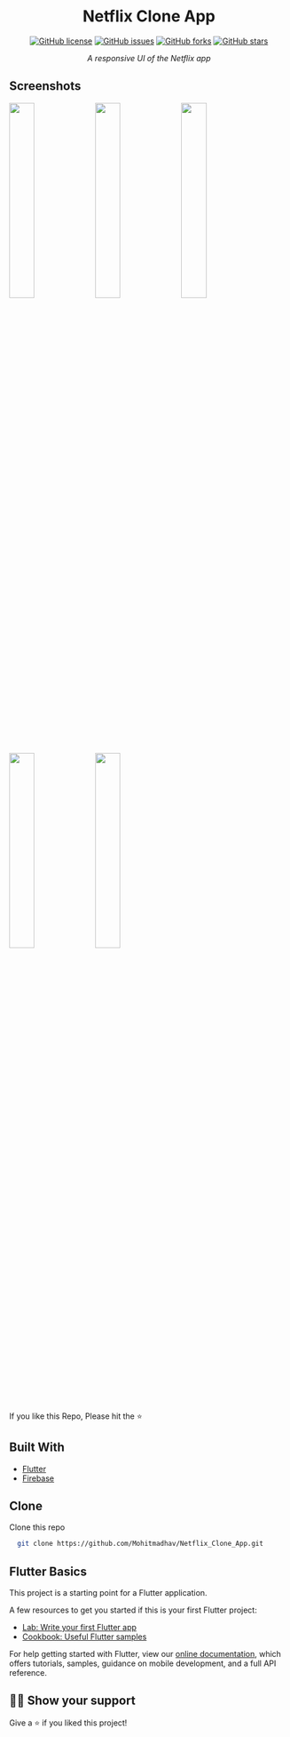 <h1 align="center">Netflix Clone App</h1>
<div align="center">
<a href="https://github.com/Mohitmadhav/Netflix_Clone_App/blob/main/LICENSE"><img alt="GitHub license" src="https://img.shields.io/github/license/Mohitmadhav/Netflix_Clone_App?label=Licence"></a>
<a href="https://github.com/Mohitmadhav/Netflix_Clone_App/issues"><img alt="GitHub issues" src="https://img.shields.io/github/issues/Mohitmadhav/Netflix_Clone_App"></a>
  <a href="https://github.com/Mohitmadhav/Netflix_Clone_App/network"><img alt="GitHub forks" src="https://img.shields.io/github/forks/Mohitmadhav/Netflix_Clone_App"></a>
  <a href="https://github.com/Mohitmadhav/Netflix_Clone_App/stargazers"><img alt="GitHub stars" src="https://img.shields.io/github/stars/Mohitmadhav/Netflix_Clone_App"></a>
</div>
<p align="center"><i>A responsive UI of the Netflix app</i></p>

## Screenshots
<div align=”center”>
 <img align = "center"src="https://user-images.githubusercontent.com/59333817/104824124-4b23fe00-5875-11eb-8cce-5bbd3e85cc0b.png" width="30%" height="30%" />
 <img align = "center" src="https://user-images.githubusercontent.com/59333817/104824134-65f67280-5875-11eb-8bba-2278e39fdd0c.png" width="30%" height="30%" />
 <img align = "center" src="https://user-images.githubusercontent.com/59333817/104824146-7870ac00-5875-11eb-8d24-514401353296.png" width="30%" height="30%" />
 </div>
 <div align=”center”>
 <img align = "center" src="https://user-images.githubusercontent.com/59333817/104824162-9c33f200-5875-11eb-8dd1-6e71f8362f8e.png" width="30%" height="30%" />
 <img align = "center" src="https://user-images.githubusercontent.com/59333817/104824174-ac4bd180-5875-11eb-9bfe-726d25f59033.png" width="30%" height="30%" />
 </div>
  

If you like this Repo, Please hit the :star:

## Built With

* [Flutter](https://flutter.dev/)
* [Firebase](https://firebase.google.com/)

## Clone

Clone this repo
 ```sh
   git clone https://github.com/Mohitmadhav/Netflix_Clone_App.git
   ```

## Flutter Basics

This project is a starting point for a Flutter application.

A few resources to get you started if this is your first Flutter project:

- [Lab: Write your first Flutter app](https://flutter.dev/docs/get-started/codelab)
- [Cookbook: Useful Flutter samples](https://flutter.dev/docs/cookbook)

For help getting started with Flutter, view our
[online documentation](https://flutter.dev/docs), which offers tutorials,
samples, guidance on mobile development, and a full API reference.

## :man_astronaut: Show your support

Give a ⭐️ if you liked this project!
